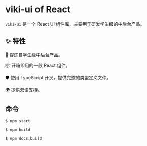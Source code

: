 # viki-ui of React

`viki-ui` 是一个 React UI 组件库，主要用于研发学生级的中后台产品。

## ✨ 特性

🌈 提炼自学生级中后台产品。

📦 开箱即用的一般 React 组件。

🛡 使用 TypeScript 开发，提供完整的类型定义文件。

🌍 提供双语支持。

## 命令

```shell
$ npm start
```

```shell
$ npm build
```

```shell
$ npm docs:build
```
